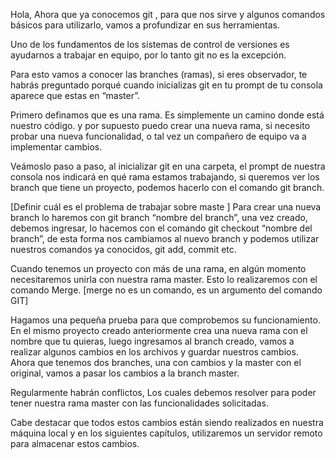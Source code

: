 Hola, Ahora que ya conocemos git , para que nos sirve y algunos comandos básicos para utilizarlo, vamos a profundizar en sus herramientas.

Uno de los fundamentos  de los sistemas de control de versiones es ayudarnos a trabajar en equipo, por lo tanto git no es la excepción.

Para esto vamos a conocer las branches (ramas), si eres observador, te habrás preguntado porqué cuando inicializas  git en tu prompt de tu consola aparece que estas en “master”.

Primero definamos que es una rama. Es simplemente un camino donde está nuestro código.
y por supuesto puedo crear una nueva rama, si necesito probar una nueva funcionalidad, o tal vez un compañero de equipo va a implementar cambios.

Veámoslo paso a paso, al inicializar git en una carpeta, el prompt de nuestra consola nos indicará en qué rama estamos trabajando, si queremos ver los branch que tiene un proyecto, podemos hacerlo con el comando git branch.

[Definir cuál es el problema de trabajar sobre maste ]
Para crear una nueva branch lo haremos con git branch “nombre del branch”,  una vez creado, debemos ingresar, lo hacemos con el comando git checkout “nombre del branch”, de esta forma nos cambiamos al nuevo branch y podemos utilizar nuestros comandos ya conocidos, git add,  commit etc.

Cuando tenemos un proyecto con más de una rama, en algún momento necesitaremos unirla con nuestra rama master.  Esto lo realizaremos con el comando Merge. [merge no es un comando, es un argumento del comando GIT]

Hagamos una pequeña prueba para que comprobemos su funcionamiento.  En el mismo proyecto creado anteriormente crea una nueva rama con el nombre que tu quieras,  luego ingresamos al branch creado, vamos a realizar algunos cambios en los archivos y guardar nuestros cambios. Ahora que tenemos dos branches, una con cambios  y la master con el original, vamos a pasar los cambios a la branch master.

Regularmente habrán conflictos, Los cuales debemos resolver para poder tener nuestra rama master con las funcionalidades solicitadas.

Cabe destacar que todos estos cambios están siendo realizados en nuestra máquina local y en los siguientes capítulos, utilizaremos un servidor remoto para almacenar estos cambios.
